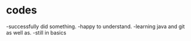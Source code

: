 # codes
-successfully did something.
-happy to understand.
-learning java and git as well as.
-still in basics